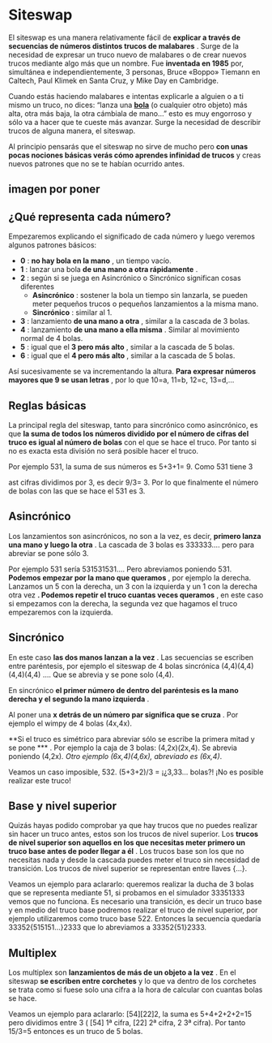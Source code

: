 # Siteswap

El siteswap es una manera relativamente fácil de  **explicar a través de secuencias de números distintos trucos de malabares** . Surge de la necesidad de expresar un truco nuevo de malabares o de crear nuevos trucos mediante algo más que un nombre. Fue **inventada en 1985**
 por, simultánea e independientemente, 3 personas, Bruce «Boppo» Tiemann
 en Caltech, Paul Klimek en Santa Cruz, y Mike Day en Cambridge.


Cuando estás haciendo malabares e intentas explicarle a alguien o a ti mismo un truco, no dices: “lanza una [**bola**](https://www.juegosmalabares.com/bolas-c-148.html "Bolas malabares")
 (o cualquier otro objeto) más alta, otra más baja, la otra cámbiala de
mano…” esto es muy engorroso y sólo va a hacer que te cueste más
avanzar. Surge la necesidad de describir trucos de alguna manera, el
siteswap.

Al principio pensarás que el siteswap no sirve de mucho pero **con unas pocas nociones básicas verás cómo aprendes infinidad de trucos** y creas nuevos patrones que no se te habían ocurrido antes.

## imagen por poner



## ¿Qué representa cada número?

Empezaremos explicando el significado de cada número y luego veremos algunos patrones básicos:

* **0** :  **no hay bola en la mano** , un tiempo vacío.
* **1** : lanzar una bola  **de una mano a otra rápidamente** .
* **2** : según si se juega en Asincrónico o Sincrónico significan cosas diferentes
  * **Asincrónico** : sostener la bola un tiempo sin lanzarla, se pueden meter pequeños trucos o pequeños lanzamientos a la misma mano.
  * **Sincrónico** : similar al 1.
* **3** : lanzamiento  **de una mano a otra** , similar a la cascada de 3 bolas.
* **4** : lanzamiento  **de una mano a ella misma** . Similar al movimiento normal de 4 bolas.
* **5** : igual que el  **3 pero más alto** , similar a la cascada de 5 bolas.
* **6** : igual que el  **4 pero más alto** , similar a la cascada de 5 bolas.

Así sucesivamente se va incrementando la altura.  **Para expresar números mayores que 9 se usan letras** , por lo que 10=a, 11=b, 12=c, 13=d,…


## Reglas básicas

La principal regla del siteswap, tanto para sincrónico como asincrónico, es que **la suma de todos los números dividido por el número de cifras del truco es igual al número de bolas** con el que se hace el truco. Por tanto si no es exacta esta división no será posible hacer el truco.

Por ejemplo 531, la suma de sus números es 5+3+1= 9. Como 531 tiene 3



ast
cifras dividimos por 3, es decir 9/3= 3. Por lo que finalmente el número
 de bolas con las que se hace el 531 es 3.

## Asincrónico

Los lanzamientos son asincrónicos, no son a la vez, es decir,  **primero lanza una mano y luego la otra** . La cascada de 3 bolas es 333333…. pero para abreviar se pone sólo 3.

Por ejemplo 531 sería 531531531…. Pero abreviamos poniendo 531.  **Podemos empezar por la mano que queramos** , por ejemplo la derecha. Lanzamos un 5 con la derecha, un 3 con la izquierda y un 1 con la derecha otra vez **. Podemos repetir el truco cuantas veces queramos** , en este caso si empezamos con la derecha, la segunda vez que hagamos el truco empezaremos con la izquierda.

## Sincrónico

En este caso  **las dos manos lanzan a la vez** .
 Las secuencias se escriben entre paréntesis, por ejemplo el siteswap de
 4 bolas sincrónica (4,4)(4,4)(4,4)(4,4) …. Que se abrevia y se pone
solo (4,4).

En sincrónico  **el primer número de dentro del paréntesis es la mano derecha y el segundo la mano izquierda** .

Al poner una  **x detrás de un número par significa que se cruza** . Por ejemplo el wimpy de 4 bolas (4x,4x).

 **Si el truco es simétrico para abreviar sólo se escribe la primera mitad y se pone *** . Por ejemplo la caja de 3 bolas: (4,2x)(2x,4). Se abrevia poniendo (4,2x)*. Otro ejemplo (6x,4)(4,6x), abreviado es (6x,4)*.

Veamos un caso imposible, 532. (5+3+2)/3 = ¡¿3,33… bolas?! ¡No es posible realizar este truco!


## Base y nivel superior

Quizás hayas podido comprobar ya que hay trucos que no puedes realizar sin hacer un truco antes, estos son
los trucos de nivel superior. Los  **trucos de nivel superior son aquellos en los que necesitas meter primero un truco base antes de poder llegar a él** .
 Los trucos base son los que no necesitas nada y desde la cascada puedes
 meter el truco sin necesidad de transición. Los trucos de nivel
superior se representan entre llaves {…}.

Veamos un ejemplo para
aclararlo: queremos realizar la ducha de 3 bolas que se representa
mediante 51, si probamos en el simulador 33351333 vemos que no funciona.
 Es necesario una transición, es decir un truco base y en medio del
truco base podremos realizar el truco de nivel superior, por ejemplo
utilizaremos como truco base 522. Entonces la secuencia quedaría
33352{515151…}2333 que lo abreviamos a 33352{51}2333.

## Multiplex

Los multiplex son  **lanzamientos de más de un objeto a la vez** . En el siteswap **se escriben entre corchetes** y lo que va dentro de los corchetes se trata como si fuese solo una cifra a la hora de calcular con cuantas bolas se hace.

Veamos
 un ejemplo para aclararlo: [54][22]2, la suma es 5+4+2+2+2=15 pero
dividimos entre 3 ( [54] 1ª cifra, [22] 2ª cifra, 2 3ª cifra). Por tanto
 15/3=5 entonces es un truco de 5 bolas.
